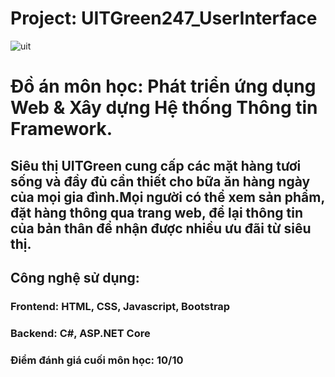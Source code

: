 # Project: UITGreen247_UserInterface
![uit](https://user-images.githubusercontent.com/88669332/180483362-c6d8bc63-0e36-41ba-8bf6-57d5ffdfba3f.png)

# Đồ án môn học: Phát triển ứng dụng Web & Xây dựng Hệ thống Thông tin Framework.
## Siêu thị UITGreen cung cấp các mặt hàng tươi sống và đầy đủ cần thiết cho bữa ăn hàng ngày của mọi gia đình.Mọi người có thể xem sản phẩm, đặt hàng thông qua trang web, để lại thông tin của bản thân để nhận được nhiều ưu đãi từ siêu thị.
## Công nghệ sử dụng: 
### Frontend: HTML, CSS, Javascript, Bootstrap 
### Backend: C#, ASP.NET Core
### Điểm đánh giá cuối môn học: 10/10
